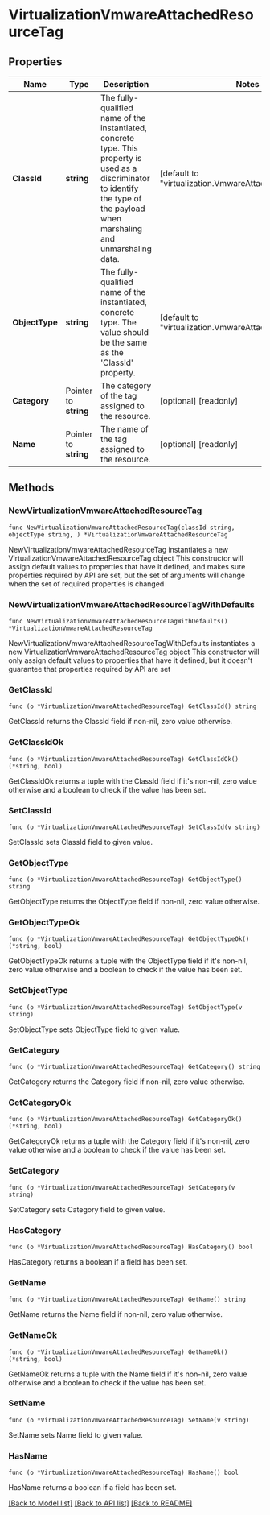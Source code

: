 # VirtualizationVmwareAttachedResourceTag

## Properties

Name | Type | Description | Notes
------------ | ------------- | ------------- | -------------
**ClassId** | **string** | The fully-qualified name of the instantiated, concrete type. This property is used as a discriminator to identify the type of the payload when marshaling and unmarshaling data. | [default to "virtualization.VmwareAttachedResourceTag"]
**ObjectType** | **string** | The fully-qualified name of the instantiated, concrete type. The value should be the same as the &#39;ClassId&#39; property. | [default to "virtualization.VmwareAttachedResourceTag"]
**Category** | Pointer to **string** | The category of the tag assigned to the resource. | [optional] [readonly] 
**Name** | Pointer to **string** | The name of the tag assigned to the resource. | [optional] [readonly] 

## Methods

### NewVirtualizationVmwareAttachedResourceTag

`func NewVirtualizationVmwareAttachedResourceTag(classId string, objectType string, ) *VirtualizationVmwareAttachedResourceTag`

NewVirtualizationVmwareAttachedResourceTag instantiates a new VirtualizationVmwareAttachedResourceTag object
This constructor will assign default values to properties that have it defined,
and makes sure properties required by API are set, but the set of arguments
will change when the set of required properties is changed

### NewVirtualizationVmwareAttachedResourceTagWithDefaults

`func NewVirtualizationVmwareAttachedResourceTagWithDefaults() *VirtualizationVmwareAttachedResourceTag`

NewVirtualizationVmwareAttachedResourceTagWithDefaults instantiates a new VirtualizationVmwareAttachedResourceTag object
This constructor will only assign default values to properties that have it defined,
but it doesn't guarantee that properties required by API are set

### GetClassId

`func (o *VirtualizationVmwareAttachedResourceTag) GetClassId() string`

GetClassId returns the ClassId field if non-nil, zero value otherwise.

### GetClassIdOk

`func (o *VirtualizationVmwareAttachedResourceTag) GetClassIdOk() (*string, bool)`

GetClassIdOk returns a tuple with the ClassId field if it's non-nil, zero value otherwise
and a boolean to check if the value has been set.

### SetClassId

`func (o *VirtualizationVmwareAttachedResourceTag) SetClassId(v string)`

SetClassId sets ClassId field to given value.


### GetObjectType

`func (o *VirtualizationVmwareAttachedResourceTag) GetObjectType() string`

GetObjectType returns the ObjectType field if non-nil, zero value otherwise.

### GetObjectTypeOk

`func (o *VirtualizationVmwareAttachedResourceTag) GetObjectTypeOk() (*string, bool)`

GetObjectTypeOk returns a tuple with the ObjectType field if it's non-nil, zero value otherwise
and a boolean to check if the value has been set.

### SetObjectType

`func (o *VirtualizationVmwareAttachedResourceTag) SetObjectType(v string)`

SetObjectType sets ObjectType field to given value.


### GetCategory

`func (o *VirtualizationVmwareAttachedResourceTag) GetCategory() string`

GetCategory returns the Category field if non-nil, zero value otherwise.

### GetCategoryOk

`func (o *VirtualizationVmwareAttachedResourceTag) GetCategoryOk() (*string, bool)`

GetCategoryOk returns a tuple with the Category field if it's non-nil, zero value otherwise
and a boolean to check if the value has been set.

### SetCategory

`func (o *VirtualizationVmwareAttachedResourceTag) SetCategory(v string)`

SetCategory sets Category field to given value.

### HasCategory

`func (o *VirtualizationVmwareAttachedResourceTag) HasCategory() bool`

HasCategory returns a boolean if a field has been set.

### GetName

`func (o *VirtualizationVmwareAttachedResourceTag) GetName() string`

GetName returns the Name field if non-nil, zero value otherwise.

### GetNameOk

`func (o *VirtualizationVmwareAttachedResourceTag) GetNameOk() (*string, bool)`

GetNameOk returns a tuple with the Name field if it's non-nil, zero value otherwise
and a boolean to check if the value has been set.

### SetName

`func (o *VirtualizationVmwareAttachedResourceTag) SetName(v string)`

SetName sets Name field to given value.

### HasName

`func (o *VirtualizationVmwareAttachedResourceTag) HasName() bool`

HasName returns a boolean if a field has been set.


[[Back to Model list]](../README.md#documentation-for-models) [[Back to API list]](../README.md#documentation-for-api-endpoints) [[Back to README]](../README.md)


